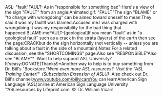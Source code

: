 ASL: "fault"FAULT: As in "responsible for something bad":Here's a view of the sign "FAULT" from an angle:Animated gif: "FAULT"The sign "BLAME" or "to charge with 
wrongdoing" can be aimed toward oneself to mean:They said it was my fault!I was blamed.Accused me.I was charged with wrongdoing.It was my responsibility for the bad thing that happened.BLAME-meFAULT-[geological]If you mean "fault" as in "a geological fault" such as a crack in the strata 
(layers) of the earth then see the page:CRACKbut 
do the sign horizontally (not vertically -- unless you are talking about a fault 
in the side of a mountain).Notes:For a related discussion, see the "SHORTCOMINGS" 
page.Also see "RESPONSIBLE"Also see "BLAME"* 
Want to help support ASL University?  It'seasy:DONATE(Thanks!)*Another way to help is to buy something from Dr. Bill's "Bookstore."*Want even more ASL resources?  Visit the "ASL Training Center!"  (Subscription 
Extension of ASLU)*  Also check out Dr. Bill's channel:www.youtube.com/billvicarsYou can learnAmerican Sign Language (ASL)online at American Sign Language University ™ASLresources by Lifeprint.com  ©  Dr. William Vicars